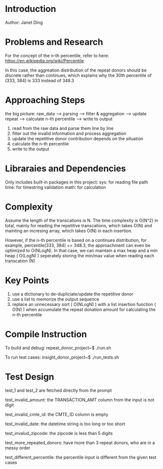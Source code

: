 # Introduction

Author: Janet Ding

# Problems and Research
For the concept of the n-th percentile, refer to here: https://en.wikipedia.org/wiki/Percentile

In this case, the aggreation distribution of the repeat donors should be discrete rather than continues, which explains why the 30th percentile of (333, 384) is 333 instead of 348.3


# Approaching Steps
the big picture:
    raw_data --> parsing --> filter & aggregation --> update repeat --> calculate n-th percentile --> write to output

1. read from the raw data and parse them line by line 
2. filter out the invalid information and process aggregation
3. update the repetitive donor contribution depends on the situation
4. calculate the n-th percentile
5. write to the output

# Libraraies and Dependencies 
Only includes built-in packages in this project:
sys: for reading file path
time: for timestring validation
math: for calculation

# Complexity 
Assume the length of the transcations is N. The time complexity is O(N^2) in total, mainly for reading the repetitive transcations, which takes O(N) and mainting an incresing array, which takes O(N) in each insertion. 

However, if the n-th percentile is based on a continues distribution, for example, percentile(333, 384) == 348.3, the approachment can even be optimized to O(NLogN). In that case, we can maintain a max heap and a min heap ( O(LogN) ) seperately storing the min/max value when reading each transcation (N)

# Key Points
1. use a dictionary to de-dupliciate/update the repetitive donor
2. use a list to memorize the output sequence
3. replace an unnecessary sort ( O(NLogN) ) with a list insertion function ( O(N) ) when accumulate the repeat donation amount for calculating the n-th percentile 


# Compile Instruction
To build and debug: 
repeat_donor_project~$ ./run.sh

To run test cases:
insight_donor_project~$ ./run_tests.sh

# Test Design
test_1 and test_2 are fetched directly from the prompt

test_invalid_amount: the TRANSACTION_AMT column from the input is not digit

test_invalid_cmte_id: the CMTE_ID column is empty

test_invalid_date: the datetime string is too long or too short

test_invalud_zipcode: the zipcode is less than 5 digits

test_more_repeated_donors: have more than 3 repeat donors, who are in a messy order

test_different_percentile: the percentile input is different from the given test cases

